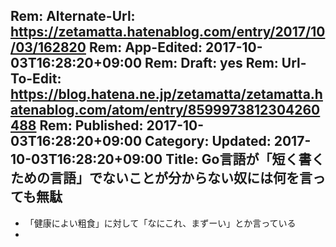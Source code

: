 Rem: Alternate-Url: https://zetamatta.hatenablog.com/entry/2017/10/03/162820
Rem: App-Edited: 2017-10-03T16:28:20+09:00
Rem: Draft: yes
Rem: Url-To-Edit: https://blog.hatena.ne.jp/zetamatta/zetamatta.hatenablog.com/atom/entry/8599973812304260488
Rem: Published: 2017-10-03T16:28:20+09:00
Category:
Updated: 2017-10-03T16:28:20+09:00
Title: Go言語が「短く書くための言語」でないことが分からない奴には何を言っても無駄
---


- 「健康によい粗食」に対して「なにこれ、まずーい」とか言っている
- 